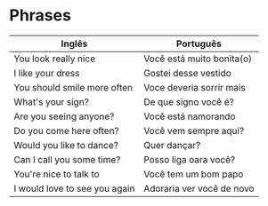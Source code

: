 # Phrases

| Inglês | Português |
|---------|-------------|
|You look really nice| Você está muito bonita(o)|
|I like your dress| Gostei desse vestido|
|You should smile more often| Voce deveria sorrir mais|
|What's your sign?| De que signo você é?|
|Are you seeing anyone?| Você está namorando|
|Do you come here often?| Você vem sempre aqui?|
|Would you like to dance?| Quer dançar?|
|Can I call you some time?| Posso liga oara você?|
|You're nice to talk to|Você tem um bom papo|
|I would love to see you again| Adoraria ver você de novo|
